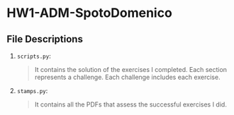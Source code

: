 # HW1-ADM-SpotoDomenico
## File Descriptions
1. `scripts.py`:

    > It contains the solution of the exercises I completed. Each section represents a challenge. Each challenge includes each exercise.
    
2. `stamps.py`:

    > It contains all the PDFs that assess the successful exercises I did.
    
